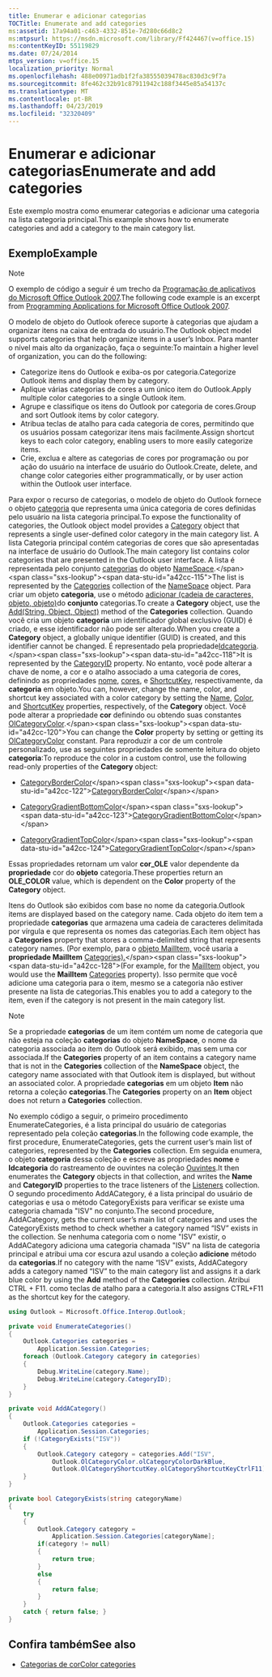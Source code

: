 ```yaml
---
title: Enumerar e adicionar categorias
TOCTitle: Enumerate and add categories
ms:assetid: 17a94a01-c463-4332-851e-7d280c66d8c2
ms:mtpsurl: https://msdn.microsoft.com/library/Ff424467(v=office.15)
ms:contentKeyID: 55119829
ms.date: 07/24/2014
mtps_version: v=office.15
localization_priority: Normal
ms.openlocfilehash: 488e00971adb1f2fa38555039478ac830d3c9f7a
ms.sourcegitcommit: 8fe462c32b91c87911942c188f3445e85a54137c
ms.translationtype: MT
ms.contentlocale: pt-BR
ms.lasthandoff: 04/23/2019
ms.locfileid: "32320409"
---
```

# <a name="enumerate-and-add-categories"></a><span data-ttu-id="a42cc-102">Enumerar e adicionar categorias</span><span class="sxs-lookup"><span data-stu-id="a42cc-102">Enumerate and add categories</span></span>

<span data-ttu-id="a42cc-103">Este exemplo mostra como enumerar categorias e adicionar uma categoria na lista categoria principal.</span><span class="sxs-lookup"><span data-stu-id="a42cc-103">This example shows how to enumerate categories and add a category to the main category list.</span></span>

## <a name="example"></a><span data-ttu-id="a42cc-104">Exemplo</span><span class="sxs-lookup"><span data-stu-id="a42cc-104">Example</span></span>

> [!NOTE] 
> <span data-ttu-id="a42cc-105">O exemplo de código a seguir é um trecho da [Programação de aplicativos do Microsoft Office Outlook 2007](https://www.amazon.com/gp/product/0735622493?ie=UTF8&tag=msmsdn-20&linkCode=as2&camp=1789&creative=9325&creativeASIN=0735622493).</span><span class="sxs-lookup"><span data-stu-id="a42cc-105">The following code example is an excerpt from [Programming Applications for Microsoft Office Outlook 2007](https://www.amazon.com/gp/product/0735622493?ie=UTF8&tag=msmsdn-20&linkCode=as2&camp=1789&creative=9325&creativeASIN=0735622493).</span></span>

<span data-ttu-id="a42cc-106">O modelo de objeto do Outlook oferece suporte à categorias que ajudam a organizar itens na caixa de entrada do usuário.</span><span class="sxs-lookup"><span data-stu-id="a42cc-106">The Outlook object model supports categories that help organize items in a user’s Inbox.</span></span> <span data-ttu-id="a42cc-107">Para manter o nível mais alto da organização, faça o seguinte:</span><span class="sxs-lookup"><span data-stu-id="a42cc-107">To maintain a higher level of organization, you can do the following:</span></span>

- <span data-ttu-id="a42cc-108">Categorize itens do Outlook e exiba-os por categoria.</span><span class="sxs-lookup"><span data-stu-id="a42cc-108">Categorize Outlook items and display them by category.</span></span>
- <span data-ttu-id="a42cc-109">Aplique várias categorias de cores a um único item do Outlook.</span><span class="sxs-lookup"><span data-stu-id="a42cc-109">Apply multiple color categories to a single Outlook item.</span></span>
- <span data-ttu-id="a42cc-110">Agrupe e classifique os itens do Outlook por categoria de cores.</span><span class="sxs-lookup"><span data-stu-id="a42cc-110">Group and sort Outlook items by color category.</span></span>
- <span data-ttu-id="a42cc-111">Atribua teclas de atalho para cada categoria de cores, permitindo que os usuários possam categorizar itens mais facilmente.</span><span class="sxs-lookup"><span data-stu-id="a42cc-111">Assign shortcut keys to each color category, enabling users to more easily categorize items.</span></span>
- <span data-ttu-id="a42cc-112">Crie, exclua e altere as categorias de cores por programação ou por ação do usuário na interface de usuário do Outlook.</span><span class="sxs-lookup"><span data-stu-id="a42cc-112">Create, delete, and change color categories either programmatically, or by user action within the Outlook user interface.</span></span>

<span data-ttu-id="a42cc-113">Para expor o recurso de categorias, o modelo de objeto do Outlook fornece o objeto [categoria](https://msdn.microsoft.com/library/bb623480\(v=office.15\)) que representa uma única categoria de cores definidas pelo usuário na lista categoria principal.</span><span class="sxs-lookup"><span data-stu-id="a42cc-113">To expose the functionality of categories, the Outlook object model provides a [Category](https://msdn.microsoft.com/library/bb623480\(v=office.15\)) object that represents a single user-defined color category in the main category list.</span></span> <span data-ttu-id="a42cc-114">A lista Categoria principal contém categorias de cores que são apresentadas na interface de usuário do Outlook.</span><span class="sxs-lookup"><span data-stu-id="a42cc-114">The main category list contains color categories that are presented in the Outlook user interface.</span></span> <span data-ttu-id="a42cc-115">A lista é representada pelo conjunto [categorias](https://msdn.microsoft.com/library/bb623535\(v=office.15\)) do objeto [NameSpace](https://msdn.microsoft.com/library/bb645857\(v=office.15\)).</span><span class="sxs-lookup"><span data-stu-id="a42cc-115">The list is represented by the [Categories](https://msdn.microsoft.com/library/bb623535\(v=office.15\)) collection of the [NameSpace](https://msdn.microsoft.com/library/bb645857\(v=office.15\)) object.</span></span> <span data-ttu-id="a42cc-116">Para criar um objeto **categoria**, use o método [adicionar (cadeia de caracteres, objeto, objeto)](https://msdn.microsoft.com/library/bb623093\(v=office.15\))do **conjunto** categorias.</span><span class="sxs-lookup"><span data-stu-id="a42cc-116">To create a **Category** object, use the [Add(String, Object, Object)](https://msdn.microsoft.com/library/bb623093\(v=office.15\)) method of the **Categories** collection.</span></span> <span data-ttu-id="a42cc-117">Quando você cria um objeto **categoria** um identificador global exclusivo (GUID) é criado, e esse identificador não pode ser alterado.</span><span class="sxs-lookup"><span data-stu-id="a42cc-117">When you create a **Category** object, a globally unique identifier (GUID) is created, and this identifier cannot be changed.</span></span> <span data-ttu-id="a42cc-118">É representado pela propriedade[Idcategoria](https://msdn.microsoft.com/library/bb647100\(v=office.15\)).</span><span class="sxs-lookup"><span data-stu-id="a42cc-118">It is represented by the [CategoryID](https://msdn.microsoft.com/library/bb647100\(v=office.15\)) property.</span></span> <span data-ttu-id="a42cc-119">No entanto, você pode alterar a chave de nome, a cor e o atalho associado a uma categoria de cores, definindo as propriedades [nome](https://msdn.microsoft.com/library/bb645577\(v=office.15\)), [cores](https://msdn.microsoft.com/library/bb612316\(v=office.15\)), e [ShortcutKey](https://msdn.microsoft.com/library/bb644944\(v=office.15\)), respectivamente, da **categoria** em objeto.</span><span class="sxs-lookup"><span data-stu-id="a42cc-119">You can, however, change the name, color, and shortcut key associated with a color category by setting the [Name](https://msdn.microsoft.com/library/bb645577\(v=office.15\)), [Color](https://msdn.microsoft.com/library/bb612316\(v=office.15\)), and [ShortcutKey](https://msdn.microsoft.com/library/bb644944\(v=office.15\)) properties, respectively, of the **Category** object.</span></span> <span data-ttu-id="a42cc-120">Você pode alterar a propriedade **cor** definindo ou obtendo suas constantes [OlCategoryColor](https://msdn.microsoft.com/library/bb608974\(v=office.15\)).</span><span class="sxs-lookup"><span data-stu-id="a42cc-120">You can change the **Color** property by setting or getting its [OlCategoryColor](https://msdn.microsoft.com/library/bb608974\(v=office.15\)) constant.</span></span> <span data-ttu-id="a42cc-121">Para reproduzir a cor de um controle personalizado, use as seguintes propriedades de somente leitura do objeto **categoria**:</span><span class="sxs-lookup"><span data-stu-id="a42cc-121">To reproduce the color in a custom control, use the following read-only properties of the **Category** object:</span></span>

  - <span data-ttu-id="a42cc-122">[CategoryBorderColor](https://msdn.microsoft.com/library/bb610083\(v=office.15\))</span><span class="sxs-lookup"><span data-stu-id="a42cc-122">[CategoryBorderColor](https://msdn.microsoft.com/library/bb610083\(v=office.15\))</span></span>

  - <span data-ttu-id="a42cc-123">[CategoryGradientBottomColor](https://msdn.microsoft.com/library/bb647357\(v=office.15\))</span><span class="sxs-lookup"><span data-stu-id="a42cc-123">[CategoryGradientBottomColor](https://msdn.microsoft.com/library/bb647357\(v=office.15\))</span></span>

  - <span data-ttu-id="a42cc-124">[CategoryGradientTopColor](https://msdn.microsoft.com/library/bb623975\(v=office.15\))</span><span class="sxs-lookup"><span data-stu-id="a42cc-124">[CategoryGradientTopColor](https://msdn.microsoft.com/library/bb623975\(v=office.15\))</span></span>

<span data-ttu-id="a42cc-125">Essas propriedades retornam um valor **cor\_OLE** valor dependente da **propriedade** cor do **objeto** categoria.</span><span class="sxs-lookup"><span data-stu-id="a42cc-125">These properties return an **OLE\_COLOR** value, which is dependent on the **Color** property of the **Category** object.</span></span>

<span data-ttu-id="a42cc-126">Itens do Outlook são exibidos com base no nome da categoria.</span><span class="sxs-lookup"><span data-stu-id="a42cc-126">Outlook items are displayed based on the category name.</span></span> <span data-ttu-id="a42cc-127">Cada objeto do item tem a propriedade **categorias** que armazena uma cadeia de caracteres delimitada por vírgula e que representa os nomes das categorias.</span><span class="sxs-lookup"><span data-stu-id="a42cc-127">Each item object has a **Categories** property that stores a comma-delimited string that represents category names.</span></span> <span data-ttu-id="a42cc-128">(Por exemplo, para o [objeto MailItem,](https://msdn.microsoft.com/library/bb643865\(v=office.15\)) você usaria a **propriedade MailItem** [Categories).](https://msdn.microsoft.com/library/bb646442\(v=office.15\))</span><span class="sxs-lookup"><span data-stu-id="a42cc-128">(For example, for the [MailItem](https://msdn.microsoft.com/library/bb643865\(v=office.15\)) object, you would use the **MailItem** [Categories](https://msdn.microsoft.com/library/bb646442\(v=office.15\)) property).</span></span> <span data-ttu-id="a42cc-129">Isso permite que você adicione uma categoria para o item, mesmo se a categoria não estiver presente na lista de categorias.</span><span class="sxs-lookup"><span data-stu-id="a42cc-129">This enables you to add a category to the item, even if the category is not present in the main category list.</span></span>


> [!NOTE]
> <span data-ttu-id="a42cc-130">Se a propriedade **categorias** de um item contém um nome de categoria que não esteja na coleção **categorias** do objeto **NameSpace**, o nome da categoria associada ao item do Outlook será exibido, mas sem uma cor associada.</span><span class="sxs-lookup"><span data-stu-id="a42cc-130">If the **Categories** property of an item contains a category name that is not in the **Categories** collection of the **NameSpace** object, the category name associated with that Outlook item is displayed, but without an associated color.</span></span> <span data-ttu-id="a42cc-131">A propriedade **categorias** em um objeto **Item** não retorna a coleção **categorias**.</span><span class="sxs-lookup"><span data-stu-id="a42cc-131">The **Categories** property on an **Item** object does not return a **Categories** collection.</span></span>

<span data-ttu-id="a42cc-132">No exemplo código a seguir, o primeiro procedimento EnumerateCategories, é a lista principal do usuário de categorias representado pela coleção **categorias**.</span><span class="sxs-lookup"><span data-stu-id="a42cc-132">In the following code example, the first procedure, EnumerateCategories, gets the current user’s main list of categories, represented by the **Categories** collection.</span></span> <span data-ttu-id="a42cc-133">Em seguida enumera, o objeto **categoria** dessa coleção e escreve as propriedades **nome** e **Idcategoria** do  rastreamento de ouvintes na coleção [Ouvintes](https://msdn.microsoft.com/library/system.diagnostics.debug.listeners.aspx).</span><span class="sxs-lookup"><span data-stu-id="a42cc-133">It then enumerates the **Category** objects in that collection, and writes the **Name** and **CategoryID** properties to the trace listeners of the [Listeners](https://msdn.microsoft.com/library/system.diagnostics.debug.listeners.aspx) collection.</span></span> <span data-ttu-id="a42cc-134">O segundo procedimento AddACategory, é a lista principal do usuário de categorias e usa o método CategoryExists para verificar se existe uma categoria chamada "ISV" no conjunto.</span><span class="sxs-lookup"><span data-stu-id="a42cc-134">The second procedure, AddACategory, gets the current user’s main list of categories and uses the CategoryExists method to check whether a category named “ISV” exists in the collection.</span></span> <span data-ttu-id="a42cc-135">Se nenhuma categoria com o nome "ISV" existir, o AddACategory adiciona uma categoria chamada "ISV" na lista de categoria principal e atribui uma cor escura azul usando a coleção **adicione** método da **categorias**.</span><span class="sxs-lookup"><span data-stu-id="a42cc-135">If no category with the name “ISV” exists, AddACategory adds a category named “ISV” to the main category list and assigns it a dark blue color by using the **Add** method of the **Categories** collection.</span></span> <span data-ttu-id="a42cc-136">Atribui CTRL + F11. como teclas de atalho para a categoria.</span><span class="sxs-lookup"><span data-stu-id="a42cc-136">It also assigns CTRL+F11 as the shortcut key for the category.</span></span>

```csharp
using Outlook = Microsoft.Office.Interop.Outlook;
```


```csharp
private void EnumerateCategories()
{
    Outlook.Categories categories =
        Application.Session.Categories;
    foreach (Outlook.Category category in categories)
    {
        Debug.WriteLine(category.Name);
        Debug.WriteLine(category.CategoryID);
    }
}

private void AddACategory()
{
    Outlook.Categories categories =
        Application.Session.Categories;
    if (!CategoryExists("ISV"))
    {
        Outlook.Category category = categories.Add("ISV",
            Outlook.OlCategoryColor.olCategoryColorDarkBlue,
            Outlook.OlCategoryShortcutKey.olCategoryShortcutKeyCtrlF11);
    }
}

private bool CategoryExists(string categoryName)
{
    try
    {
        Outlook.Category category = 
            Application.Session.Categories[categoryName];
        if(category != null)
        {
            return true;
        }
        else
        {
            return false;
        }
    }
    catch { return false; }
}
```

## <a name="see-also"></a><span data-ttu-id="a42cc-137">Confira também</span><span class="sxs-lookup"><span data-stu-id="a42cc-137">See also</span></span>

- [<span data-ttu-id="a42cc-138">Categorias de cor</span><span class="sxs-lookup"><span data-stu-id="a42cc-138">Color categories</span></span>](color-categories.md)


